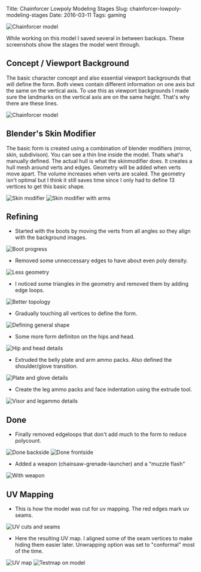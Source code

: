 Title: Chainforcer Lowpoly Modeling Stages
Slug: chainforcer-lowpoly-modeling-stages
Date: 2016-03-11
Tags: gaming

![Chainforcer model]({static}/static/modprog/title_pose.png)

While working on this model I saved several in between backups. These screenshots show the stages the model went through.

## Concept / Viewport Background

The basic character concept and also essential viewport backgrounds that will define the form. Both views contain different information on one axis but the same on the vertical axis. To use this as viewport backgrounds I made sure the landmarks on the vertical axis are on the same height. That's why there are these lines.

![Chainforcer model]({static}/static/modprog/00_background.png)

## Blender's Skin Modifier

The basic form is created using a combination of blender modifiers (mirror, skin, subdivison). You can see a thin line inside the model. Thats what's manually defined. The actual hull is what the skinmodifier does. It creates a hull mesh around verts and edges. Geometry will be added when verts move apart. The volume increases when verts are scaled. The geometry isn't optimal but I think it still saves time since I only had to define 13 vertices to get this basic shape.

![Skin modifier]({static}/static/modprog/01_skinmod.png)
![Skin modifier with arms]({static}/static/modprog/02_skinmod_w_arms.png)

## Refining

* Started with the boots by moving the verts from all angles so they align with the background images.

![Boot progress]({static}/static/modprog/03_progress_boot.png)

* Removed some unneccessary edges to have about even poly density.

![Less geometry]({static}/static/modprog/04_less_geometry.png)

* I noticed some triangles in the geometry and removed them by adding edge loops.

![Better topology]({static}/static/modprog/05_better_topo.png)

* Gradually touching all vertices to define the form.

![Defining general shape]({static}/static/modprog/06_getting_in_shape.png)

* Some more form definiton on the hips and head.

![Hip and head details]({static}/static/modprog/07_hip_head_detail.png)

* Extruded the belly plate and arm ammo packs. Also defined the shoulder/glove transition.

![Plate and glove details]({static}/static/modprog/08_plate_glove_detail.png)

* Create the leg ammo packs and face indentation using the extrude tool.

![Visor and legammo details]({static}/static/modprog/09_shade_legpacks_detail.png)

## Done

* Finally removed edgeloops that don't add much to the form to reduce polycount.

![Done backside]({static}/static/modprog/10_done_backside.png)
![Done frontside]({static}/static/modprog/11_done_frontside.png)

* Added a weapon (chainsaw-grenade-launcher) and a "muzzle flash"

![With weapon]({static}/static/modprog/12_with_weapon.png)

## UV Mapping

* This is how the model was cut for uv mapping. The red edges mark uv seams.

![UV cuts and seams]({static}/static/modprog/13_cut_and_seam.png)

* Here the resulting UV map. I aligned some of the seam vertices to make hiding them easier later. Unwrapping option was set to "conformal" most of the time.

![UV map]({static}/static/modprog/15_uv_map.png)
![Testmap on model]({static}/static/modprog/14_test_uv.png)
